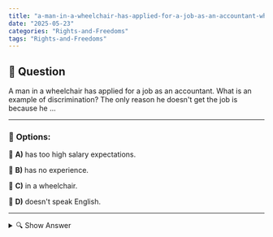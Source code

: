 ```yaml
---
title: "a-man-in-a-wheelchair-has-applied-for-a-job-as-an-accountant-what-is-an-example-of-discrimination-th"
date: "2025-05-23"
categories: "Rights-and-Freedoms"
tags: "Rights-and-Freedoms"
---
```


## 📌 **Question**

A man in a wheelchair has applied for a job as an accountant. What is an example of discrimination? The only reason he doesn't get the job is because he ...



---

### 📝 **Options:**

🔘 **A)** has too high salary expectations.

🔘 **B)** has no experience.

🔘 **C)** in a wheelchair.

🔘 **D)** doesn't speak English.

---

<details>
  <summary>🔍 Show Answer</summary>

  <p>
💡  <b>Correct Answer:</b>  c
  </p>
  <p>
    📖<b>Explanation:</b>
    
  </p>
</details>
